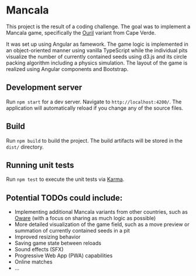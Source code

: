 # Mancala

This project is the result of a coding challenge. The goal was to implement a Mancala game, specifically the [Ouril](https://de.wikipedia.org/wiki/Ouril) variant from Cape Verde.

It was set up using Angular as famework. The game logic is implemented in an object-oriented manner using vanilla TypeScript while the individual pits visualize the number of currently contained seeds using d3.js and its circle packing algorithm including a physics simulation. The layout of the game is realized using Angular components and Bootstrap.

## Development server

Run `npm start` for a dev server. Navigate to `http://localhost:4200/`. The application will automatically reload if you change any of the source files.

## Build

Run `npm build` to build the project. The build artifacts will be stored in the `dist/` directory.

## Running unit tests

Run `npm test` to execute the unit tests via [Karma](https://karma-runner.github.io).

## Potential TODOs could include:

- Implementing additional Mancala variants from other countries, such as [Oware](https://de.wikipedia.org/wiki/Oware) (with a focus on sharing as much logic as possible)
- More detailed visualization of the game field, such as a move preview or summation of currently contained seeds in a pit
- Improved resizing behavior
- Saving game state between reloads
- Sound effects (SFX)
- Progressive Web App (PWA) capabilities
- Online matches
- ...
